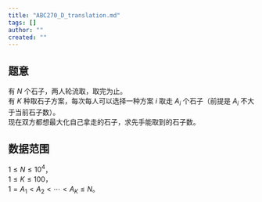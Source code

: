 ```yaml
---
title: "ABC270_D_translation.md"
tags: []
author: ""
created: ""
---
```


## 题意

有 $N$ 个石子，两人轮流取，取完为止。     
有 $K$ 种取石子方案，每次每人可以选择一种方案 $i$ 取走 $A_i$ 个石子（前提是 $A_i$ 不大于当前石子数）。     
现在双方都想最大化自己拿走的石子，求先手能取到的石子数。

## 数据范围

$1\le N\le 10^4$，        
$1\le K\le 100$，    
$1=A_1 < A_2 < \cdots < A_K \le N$。    


